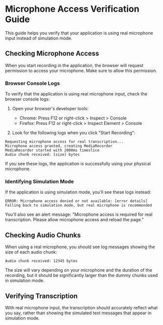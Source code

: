 # Microphone Access Verification Guide

This guide helps you verify that your application is using real microphone input instead of simulation mode.

## Checking Microphone Access

When you start recording in the application, the browser will request permission to access your microphone. Make sure to allow this permission.

### Browser Console Logs

To verify that the application is using real microphone input, check the browser console logs:

1. Open your browser's developer tools:
   - Chrome: Press F12 or right-click > Inspect > Console
   - Firefox: Press F12 or right-click > Inspect Element > Console

2. Look for the following logs when you click "Start Recording":

```
Requesting microphone access for real transcription...
Microphone access granted, creating MediaRecorder
MediaRecorder started with 2000ms timeslice
Audio chunk received: [size] bytes
```

If you see these logs, the application is successfully using your physical microphone.

### Identifying Simulation Mode

If the application is using simulation mode, you'll see these logs instead:

```
ERROR: Microphone access denied or not available: [error details]
Falling back to simulation mode, but real microphone is recommended
```

You'll also see an alert message: "Microphone access is required for real transcription. Please allow microphone access and reload the page."

## Checking Audio Chunks

When using a real microphone, you should see log messages showing the size of each audio chunk:

```
Audio chunk received: 12345 bytes
```

The size will vary depending on your microphone and the duration of the recording, but it should be significantly larger than the dummy chunks used in simulation mode.

## Verifying Transcription

With real microphone input, the transcription should accurately reflect what you say, rather than showing the simulated text messages that appear in simulation mode.
